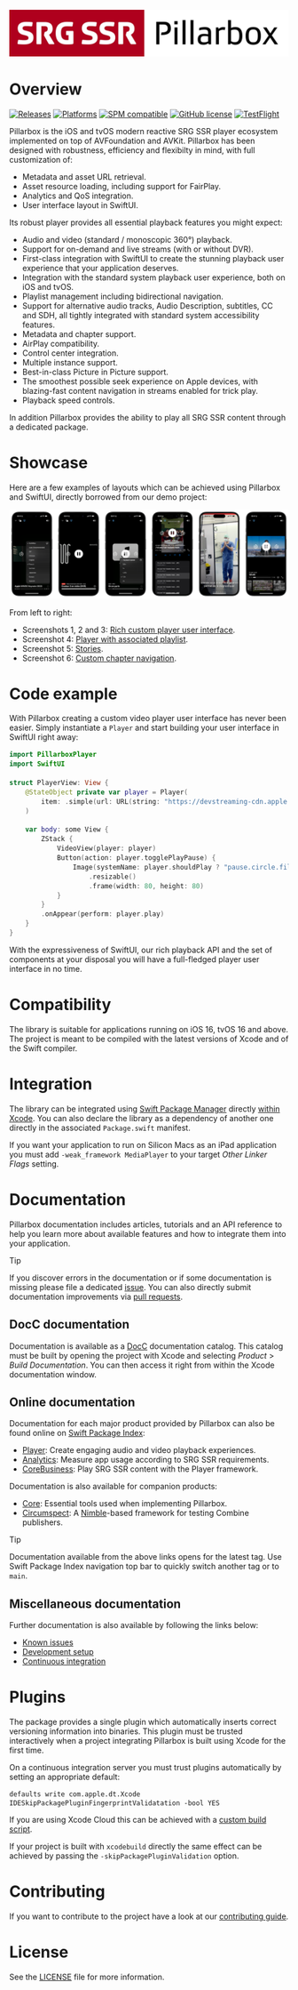 <!-- markdownlint-disable-next-line MD041 -->
[![Pillarbox logo](docs/README-images/logo.jpg)](https://github.com/SRGSSR/pillarbox-apple)

# Overview

[![Releases](https://img.shields.io/endpoint?url=https%3A%2F%2Fswiftpackageindex.com%2Fapi%2Fpackages%2FSRGSSR%2Fpillarbox-apple%2Fbadge%3Ftype%3Dswift-versions)](https://swiftpackageindex.com/SRGSSR/pillarbox-apple) [![Platforms](https://img.shields.io/endpoint?url=https%3A%2F%2Fswiftpackageindex.com%2Fapi%2Fpackages%2FSRGSSR%2Fpillarbox-apple%2Fbadge%3Ftype%3Dplatforms)](https://swiftpackageindex.com/SRGSSR/pillarbox-apple) [![SPM compatible](https://img.shields.io/badge/SPM-compatible-4BC51D.svg?style=flat)](https://swift.org/package-manager) [![GitHub license](https://img.shields.io/github/license/SRGSSR/pillarbox-apple)](LICENSE) [![TestFlight](https://img.shields.io/badge/%EF%A3%BF-TestFlight-499ae4?link=https%3A%2F%2Ftestflight.apple.com%2Fjoin%2FTS6ngLqf)](https://testflight.apple.com/join/TS6ngLqf)

Pillarbox is the iOS and tvOS modern reactive SRG SSR player ecosystem implemented on top of AVFoundation and AVKit. Pillarbox has been designed with robustness, efficiency and flexibilty in mind, with full customization of:

- Metadata and asset URL retrieval.
- Asset resource loading, including support for FairPlay.
- Analytics and QoS integration.
- User interface layout in SwiftUI.

Its robust player provides all essential playback features you might expect:

- Audio and video (standard / monoscopic 360°) playback.
- Support for on-demand and live streams (with or without DVR).
- First-class integration with SwiftUI to create the stunning playback user experience that your application deserves.
- Integration with the standard system playback user experience, both on iOS and tvOS.
- Playlist management including bidirectional navigation.
- Support for alternative audio tracks, Audio Description, subtitles, CC and SDH, all tightly integrated with standard system accessibility features.
- Metadata and chapter support.
- AirPlay compatibility.
- Control center integration.
- Multiple instance support.
- Best-in-class Picture in Picture support.
- The smoothest possible seek experience on Apple devices, with blazing-fast content navigation in streams enabled for trick play.
- Playback speed controls.

In addition Pillarbox provides the ability to play all SRG SSR content through a dedicated package.

# Showcase

Here are a few examples of layouts which can be achieved using Pillarbox and SwiftUI, directly borrowed from our demo project:

[![Showcase](docs/README-images/showcase.png)](https://github.com/SRGSSR/pillarbox-apple)

From left to right:

- Screenshots 1, 2 and 3: [Rich custom player user interface](Demo/Sources/Players/PlaybackView.swift).
- Screenshot 4: [Player with associated playlist](Demo/Sources/Showcase/Playlist/PlaylistView.swift).
- Screenshot 5: [Stories](Demo/Sources/Showcase/Stories/StoriesView.swift).
- Screenshot 6: [Custom chapter navigation](Demo/Sources/Players/PlayerView.swift).

# Code example

With Pillarbox creating a custom video player user interface has never been easier. Simply instantiate a `Player` and start building your user interface in SwiftUI right away:

```swift
import PillarboxPlayer
import SwiftUI

struct PlayerView: View {
    @StateObject private var player = Player(
        item: .simple(url: URL(string: "https://devstreaming-cdn.apple.com/videos/streaming/examples/img_bipbop_adv_example_ts/master.m3u8")!)
    )

    var body: some View {
        ZStack {
            VideoView(player: player)
            Button(action: player.togglePlayPause) {
                Image(systemName: player.shouldPlay ? "pause.circle.fill" : "play.circle.fill")
                    .resizable()
                    .frame(width: 80, height: 80)
            }
        }
        .onAppear(perform: player.play)
    }
}
```

With the expressiveness of SwiftUI, our rich playback API and the set of components at your disposal you will have a full-fledged player user interface in no time.

# Compatibility

The library is suitable for applications running on iOS 16, tvOS 16 and above. The project is meant to be compiled with the latest versions of Xcode and of the Swift compiler.

# Integration

The library can be integrated using [Swift Package Manager](https://swift.org/package-manager) directly [within Xcode](https://developer.apple.com/documentation/xcode/adding_package_dependencies_to_your_app). You can also declare the library as a dependency of another one directly in the associated `Package.swift` manifest.

If you want your application to run on Silicon Macs as an iPad application you must add `-weak_framework MediaPlayer` to your target _Other Linker Flags_ setting.

# Documentation

Pillarbox documentation includes articles, tutorials and an API reference to help you learn more about available features and how to integrate them into your application.

> [!TIP]
> If you discover errors in the documentation or if some documentation is missing please file a dedicated [issue](https://github.com/SRGSSR/pillarbox-apple/issues/new/choose). You can also directly submit documentation improvements via [pull requests](https://github.com/SRGSSR/pillarbox-apple/compare).

## DocC documentation

Documentation is available as a [DocC](https://developer.apple.com/documentation/docc) documentation catalog. This catalog must be built by opening the project with Xcode and selecting _Product_ > _Build Documentation_. You can then access it right from within the Xcode documentation window.

## Online documentation

Documentation for each major product provided by Pillarbox can also be found online on [Swift Package Index](https://swiftpackageindex.com/SRGSSR/pillarbox-apple):

- [Player](https://swiftpackageindex.com/SRGSSR/pillarbox-apple/documentation/pillarboxplayer): Create engaging audio and video playback experiences.
- [Analytics](https://swiftpackageindex.com/SRGSSR/pillarbox-apple/documentation/pillarboxanalytics): Measure app usage according to SRG SSR requirements.
- [CoreBusiness](https://swiftpackageindex.com/SRGSSR/pillarbox-apple/documentation/pillarboxcorebusiness): Play SRG SSR content with the Player framework.

Documentation is also available for companion products:

- [Core](https://swiftpackageindex.com/SRGSSR/pillarbox-apple/documentation/pillarboxcore): Essential tools used when implementing Pillarbox.
- [Circumspect](https://swiftpackageindex.com/SRGSSR/pillarbox-apple/documentation/pillarboxcircumpsect): A [Nimble](https://github.com/Quick/Nimble)-based framework for testing Combine publishers.

> [!TIP]
> Documentation available from the above links opens for the latest tag. Use Swift Package Index navigation top bar to quickly switch another tag or to `main`.

## Miscellaneous documentation

Further documentation is also available by following the links below:

- [Known issues](docs/KNOWN_ISSUES.md)
- [Development setup](docs/DEVELOPMENT_SETUP.md)
- [Continuous integration](docs/CONTINUOUS_INTEGRATION.md)

# Plugins

The package provides a single plugin which automatically inserts correct versioning information into binaries. This plugin must be trusted interactively when a project integrating Pillarbox is built using Xcode for the first time.

On a continuous integration server you must trust plugins automatically by setting an appropriate default:

```shell
defaults write com.apple.dt.Xcode IDESkipPackagePluginFingerprintValidatation -bool YES
```

If you are using Xcode Cloud this can be achieved with a [custom build script](https://developer.apple.com/documentation/xcode/writing-custom-build-scripts).

If your project is built with `xcodebuild` directly the same effect can be achieved by passing the `-skipPackagePluginValidation` option.

# Contributing

If you want to contribute to the project have a look at our [contributing guide](docs/CONTRIBUTING.md).

# License

See the [LICENSE](LICENSE) file for more information.

